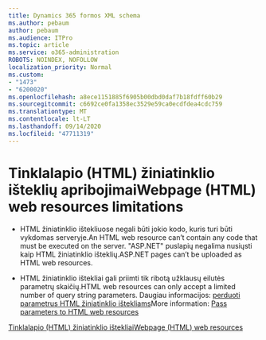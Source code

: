 ```yaml
---
title: Dynamics 365 formos XML schema
ms.author: pebaum
author: pebaum
ms.audience: ITPro
ms.topic: article
ms.service: o365-administration
ROBOTS: NOINDEX, NOFOLLOW
localization_priority: Normal
ms.custom:
- "1473"
- "6200020"
ms.openlocfilehash: a8ece1151885f6905b00dbd0daf7b18fdff60b29
ms.sourcegitcommit: c6692ce0fa1358ec3529e59ca0ecdfdea4cdc759
ms.translationtype: MT
ms.contentlocale: lt-LT
ms.lasthandoff: 09/14/2020
ms.locfileid: "47711319"
---
```

# <a name="webpage-html-web-resources-limitations"></a><span data-ttu-id="cbf54-102">Tinklalapio (HTML) žiniatinklio išteklių apribojimai</span><span class="sxs-lookup"><span data-stu-id="cbf54-102">Webpage (HTML) web resources limitations</span></span>

* <span data-ttu-id="cbf54-103">HTML žiniatinklio ištekliuose negali būti jokio kodo, kuris turi būti vykdomas serveryje.</span><span class="sxs-lookup"><span data-stu-id="cbf54-103">An HTML web resource can’t contain any code that must be executed on the server.</span></span> <span data-ttu-id="cbf54-104">"ASP.NET" puslapių negalima nusiųsti kaip HTML žiniatinklio išteklių.</span><span class="sxs-lookup"><span data-stu-id="cbf54-104">ASP.NET pages can’t be uploaded as HTML web resources.</span></span>

* <span data-ttu-id="cbf54-105">HTML žiniatinklio ištekliai gali priimti tik ribotą užklausų eilutės parametrų skaičių.</span><span class="sxs-lookup"><span data-stu-id="cbf54-105">HTML web resources can only accept a limited number of query string parameters.</span></span> <span data-ttu-id="cbf54-106">Daugiau informacijos: [perduoti parametrus HTML žiniatinklio ištekliams](https://docs.microsoft.com/dynamics365/customer-engagement/developer/webpage-html-web-resources#BKMK_PassingParametersToWebResources)</span><span class="sxs-lookup"><span data-stu-id="cbf54-106">More information: [Pass parameters to HTML web resources](https://docs.microsoft.com/dynamics365/customer-engagement/developer/webpage-html-web-resources#BKMK_PassingParametersToWebResources)</span></span>

[<span data-ttu-id="cbf54-107">Tinklalapio (HTML) žiniatinklio ištekliai</span><span class="sxs-lookup"><span data-stu-id="cbf54-107">Webpage (HTML) web resources</span></span>](https://docs.microsoft.com/dynamics365/customer-engagement/developer/webpage-html-web-resources)
